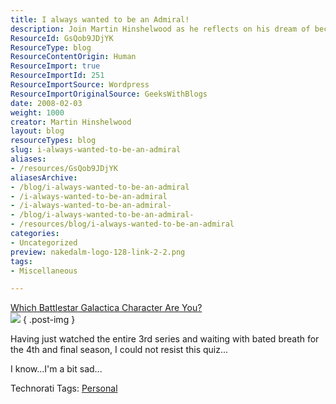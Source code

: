 ```yaml
---
title: I always wanted to be an Admiral!
description: Join Martin Hinshelwood as he reflects on his dream of becoming an Admiral, inspired by Battlestar Galactica. Dive into personal insights and fun quizzes!
ResourceId: GsQob9JDjYK
ResourceType: blog
ResourceContentOrigin: Human
ResourceImport: true
ResourceImportId: 251
ResourceImportSource: Wordpress
ResourceImportOriginalSource: GeeksWithBlogs
date: 2008-02-03
weight: 1000
creator: Martin Hinshelwood
layout: blog
resourceTypes: blog
slug: i-always-wanted-to-be-an-admiral
aliases:
- /resources/GsQob9JDjYK
aliasesArchive:
- /blog/i-always-wanted-to-be-an-admiral
- /i-always-wanted-to-be-an-admiral
- /i-always-wanted-to-be-an-admiral-
- /blog/i-always-wanted-to-be-an-admiral-
- /resources/blog/i-always-wanted-to-be-an-admiral
categories:
- Uncategorized
preview: nakedalm-logo-128-link-2-2.png
tags:
- Miscellaneous

---
```

[Which Battlestar Galactica Character Are You?  
![](images/bsg-adama-1-1.jpg)](http://www.buddytv.com/closedquiz/closed-quiz.aspx?quiz=21)
{ .post-img }

Having just watched the entire 3rd series and waiting with bated breath for the 4th and final season, I could not resist this quiz...

I know...I'm a bit sad...

Technorati Tags: [Personal](http://technorati.com/tags/Personal)
